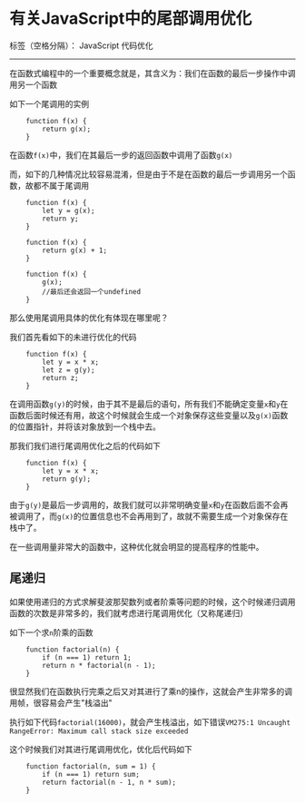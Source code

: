 ﻿# 有关JavaScript中的尾部调用优化

标签（空格分隔）： JavaScript 代码优化

---

在函数式编程中的一个重要概念就是，其含义为：我们在函数的最后一步操作中调用另一个函数

如下一个尾调用的实例

```
    function f(x) {
        return g(x);
    }
```

在函数`f(x)`中，我们在其最后一步的返回函数中调用了函数`g(x)`

而，如下的几种情况比较容易混淆，但是由于不是在函数的最后一步调用另一个函数，故都不属于尾调用
```
    function f(x) {
        let y = g(x);
        return y;
    }

    function f(x) {
        return g(x) + 1;
    }

    function f(x) {
        g(x);
        //最后还会返回一个undefined
    }
```

那么使用尾调用具体的优化有体现在哪里呢？

我们首先看如下的未进行优化的代码
```
    function f(x) {
        let y = x * x;
        let z = g(y);
        return z;
    }
```

在调用函数`g(y)`的时候，由于其不是最后的语句，所有我们不能确定变量`x`和`y`在函数后面时候还有用，故这个时候就会生成一个对象保存这些变量以及`g(x)`函数的位置指针，并将该对象放到一个栈中去。

那我们我们进行尾调用优化之后的代码如下
```
    function f(x) {
        let y = x * x;
        return g(y);
    }
```

由于`g(y)`是最后一步调用的，故我们就可以非常明确变量`x`和`y`在函数后面不会再被调用了，而`g(x)`的位置信息也不会再用到了，故就不需要生成一个对象保存在栈中了。

在一些调用量非常大的函数中，这种优化就会明显的提高程序的性能中。

## 尾递归

如果使用递归的方式求解斐波那契数列或者阶乘等问题的时候，这个时候递归调用函数的次数是非常多的，我们就考虑进行尾调用优化（又称尾递归）

如下一个求`n`阶乘的函数

```
    function factorial(n) {
        if (n === 1) return 1;
        return n * factorial(n - 1);
    }
```
很显然我们在函数执行完乘之后又对其进行了乘n的操作，这就会产生非常多的调用帧，很容易会产生"栈溢出"

执行如下代码`factorial(16000)`，就会产生栈溢出，如下错误`VM275:1 Uncaught RangeError: Maximum call stack size exceeded`

这个时候我们对其进行尾调用优化，优化后代码如下

```
    function factorial(n, sum = 1) {
        if (n === 1) return sum;
        return factorial(n - 1, n * sum);
    }
```

